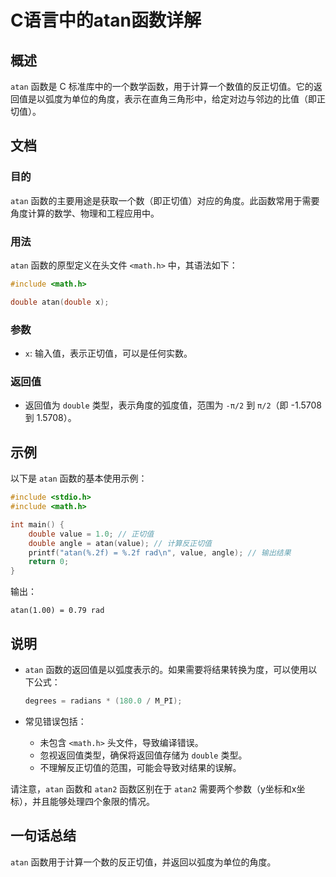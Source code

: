 <!--
Meta Description: # C语言中的atan函数详解 ## 概述 `atan` 函数是 C 标准库中的一个数学函数，用于计算一个数值的反正切值。它的返回值是以弧度为单位的角度，表示在直角三角形中，给定对边与邻边的比值（即正切值）。 ## 文档 ### 目的 `atan` 函数的主要用途是获取一个数（即正切值）对应的角度。...
Meta Keywords: atan, double, math, include, value
-->

# C语言中的atan函数详解

## 概述
`atan` 函数是 C 标准库中的一个数学函数，用于计算一个数值的反正切值。它的返回值是以弧度为单位的角度，表示在直角三角形中，给定对边与邻边的比值（即正切值）。

## 文档
### 目的
`atan` 函数的主要用途是获取一个数（即正切值）对应的角度。此函数常用于需要角度计算的数学、物理和工程应用中。

### 用法
`atan` 函数的原型定义在头文件 `<math.h>` 中，其语法如下：

```c
#include <math.h>

double atan(double x);
```

### 参数
- `x`: 输入值，表示正切值，可以是任何实数。

### 返回值
- 返回值为 `double` 类型，表示角度的弧度值，范围为 `-π/2` 到 `π/2`（即 -1.5708 到 1.5708）。

## 示例
以下是 `atan` 函数的基本使用示例：

```c
#include <stdio.h>
#include <math.h>

int main() {
    double value = 1.0; // 正切值
    double angle = atan(value); // 计算反正切值
    printf("atan(%.2f) = %.2f rad\n", value, angle); // 输出结果
    return 0;
}
```

输出：
```
atan(1.00) = 0.79 rad
```

## 说明
- `atan` 函数的返回值是以弧度表示的。如果需要将结果转换为度，可以使用以下公式：
  
  ```c
  degrees = radians * (180.0 / M_PI);
  ```

- 常见错误包括：
  - 未包含 `<math.h>` 头文件，导致编译错误。
  - 忽视返回值类型，确保将返回值存储为 `double` 类型。
  - 不理解反正切值的范围，可能会导致对结果的误解。

请注意，`atan` 函数和 `atan2` 函数区别在于 `atan2` 需要两个参数（y坐标和x坐标），并且能够处理四个象限的情况。

## 一句话总结
`atan` 函数用于计算一个数的反正切值，并返回以弧度为单位的角度。